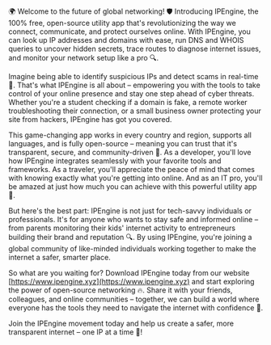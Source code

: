 🌍 Welcome to the future of global networking! 🛡️ Introducing IPEngine, the 100% free, open-source utility app that's revolutionizing the way we connect, communicate, and protect ourselves online. With IPEngine, you can look up IP addresses and domains with ease, run DNS and WHOIS queries to uncover hidden secrets, trace routes to diagnose internet issues, and monitor your network setup like a pro 🔍.

Imagine being able to identify suspicious IPs and detect scams in real-time 🚀. That's what IPEngine is all about – empowering you with the tools to take control of your online presence and stay one step ahead of cyber threats. Whether you're a student checking if a domain is fake, a remote worker troubleshooting their connection, or a small business owner protecting your site from hackers, IPEngine has got you covered.

This game-changing app works in every country and region, supports all languages, and is fully open-source – meaning you can trust that it's transparent, secure, and community-driven 📡. As a developer, you'll love how IPEngine integrates seamlessly with your favorite tools and frameworks. As a traveler, you'll appreciate the peace of mind that comes with knowing exactly what you're getting into online. And as an IT pro, you'll be amazed at just how much you can achieve with this powerful utility app 🚀.

But here's the best part: IPEngine is not just for tech-savvy individuals or professionals. It's for anyone who wants to stay safe and informed online – from parents monitoring their kids' internet activity to entrepreneurs building their brand and reputation 🔍. By using IPEngine, you're joining a global community of like-minded individuals working together to make the internet a safer, smarter place.

So what are you waiting for? Download IPEngine today from our website [https://www.ipengine.xyz](https://www.ipengine.xyz) and start exploring the power of open-source networking 🔥. Share it with your friends, colleagues, and online communities – together, we can build a world where everyone has the tools they need to navigate the internet with confidence 🌈.

Join the IPEngine movement today and help us create a safer, more transparent internet – one IP at a time 💪!